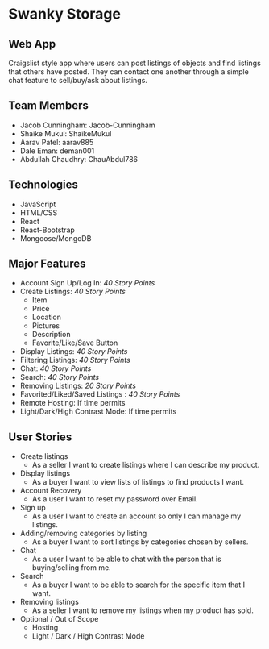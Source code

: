 # Swanky Storage
## Web App
Craigslist style app where users can post listings of objects and find listings that others have posted. They can contact one another through a simple chat feature to sell/buy/ask about listings. 
## Team Members
- Jacob Cunningham: Jacob-Cunningham
- Shaike Mukul: ShaikeMukul
- Aarav Patel: aarav885
- Dale Eman: deman001
- Abdullah Chaudhry: ChauAbdul786
## Technologies
- JavaScript
- HTML/CSS
- React 
- React-Bootstrap
- Mongoose/MongoDB
## Major Features
- Account Sign Up/Log In: *40 Story Points*
- Create Listings: *40 Story Points*
  - Item
  - Price
  - Location
  - Pictures
  - Description
  - Favorite/Like/Save Button
- Display Listings: *40 Story Points*
- Filtering Listings: *40 Story Points*
- Chat: *40 Story Points*
- Search: *40 Story Points*
- Removing Listings: *20 Story Points*
- Favorited/Liked/Saved Listings : *40 Story Points*
- Remote Hosting: If time permits
- Light/Dark/High Contrast Mode: If time permits
## User Stories
- Create listings 
  - As a seller I want to create listings where I can describe my product.
- Display listings
  - As a buyer I want to view lists of listings to find products I want.
- Account Recovery
  - As a user I want to reset my password over Email.
- Sign up
  - As a user I want to create an account so only I can manage my listings.
- Adding/removing categories by listing
  - As a buyer I want to sort listings by categories chosen by sellers.
- Chat
  - As a user I want to be able to chat with the person that is buying/selling from me.
- Search
  - As a buyer I want to be able to search for the specific item that I want.
- Removing listings
  - As a seller I want to remove my listings when my product has sold.
- Optional / Out of Scope
  - Hosting
  - Light / Dark / High Contrast Mode

